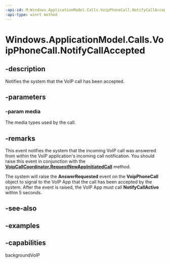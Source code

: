 ```yaml
---
-api-id: M:Windows.ApplicationModel.Calls.VoipPhoneCall.NotifyCallAccepted(Windows.ApplicationModel.Calls.VoipPhoneCallMedia)
-api-type: winrt method
---
```


<!-- Method syntax.
public void VoipPhoneCall.NotifyCallAccepted(VoipPhoneCallMedia media)
-->

# Windows.ApplicationModel.Calls.VoipPhoneCall.NotifyCallAccepted

## -description
Notifies the system that the VoIP call has been accepted.

## -parameters
### -param media
The media types used by the call.

## -remarks
This event notifies the system that the incoming VoIP call was answered from within the VoIP application's incoming call notification. You should raise this event in conjunction with the [**VoipCallCoordinator.RequestNewAppInitiatedCall**](voipcallcoordinator_requestnewappinitiatedcall_477072082.md) method.

The system will raise the **AnswerRequested** event on the **VoipPhoneCall** object to signal to the VoIP App that the call has been accepted by the system. After the event is raised, the VoIP App must call **NotifyCallActive** within 5 seconds.

## -see-also

## -examples

## -capabilities
backgroundVoIP
